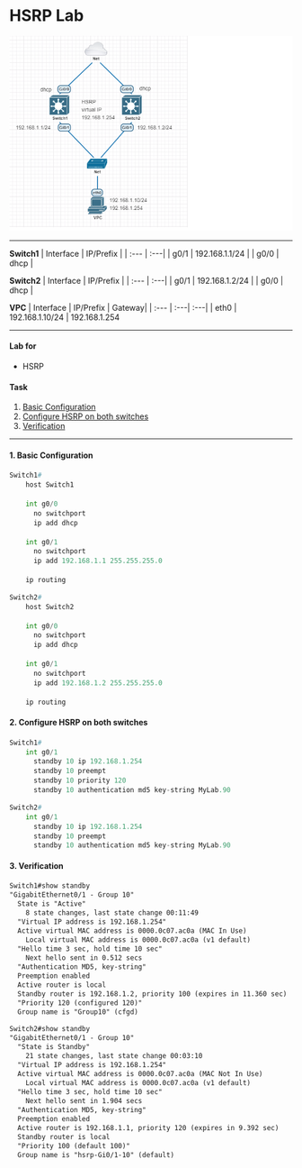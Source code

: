 # HSRP Lab


![](./Images/hsrp.png "hsrp")

---
**Switch1**
| Interface | IP/Prefix |
| :--- | :---|
| g0/1 | 192.168.1.1/24 |
| g0/0 | dhcp |

**Switch2**
| Interface | IP/Prefix | 
| :--- | :---| 
| g0/1 | 192.168.1.2/24 |
| g0/0 | dhcp |

**VPC**
| Interface | IP/Prefix | Gateway|
| :--- | :---| :---|
| eth0 | 192.168.1.10/24 | 192.168.1.254

---
#### Lab for
- HSRP

#### Task

1. [Basic Configuration](#1-basic-configuration)
2. [Configure HSRP on both switches](#2-configure-hsrp-on-both-switches)
3. [Verification](#3-verification)
---

#### 1. Basic Configuration

```py
Switch1# 
    host Switch1

    int g0/0
      no switchport
      ip add dhcp

    int g0/1
      no switchport
      ip add 192.168.1.1 255.255.255.0

    ip routing
```

```py
Switch2# 
    host Switch2

    int g0/0
      no switchport
      ip add dhcp

    int g0/1
      no switchport
      ip add 192.168.1.2 255.255.255.0

    ip routing
```

#### 2. Configure HSRP on both switches
```py
Switch1# 
    int g0/1
      standby 10 ip 192.168.1.254
      standby 10 preempt
      standby 10 priority 120
      standby 10 authentication md5 key-string MyLab.90
```

```py
Switch2# 
    int g0/1
      standby 10 ip 192.168.1.254
      standby 10 preempt
      standby 10 authentication md5 key-string MyLab.90
```
#### 3. Verification

```shell
Switch1#show standby
"GigabitEthernet0/1 - Group 10"
  State is "Active"
    8 state changes, last state change 00:11:49
  "Virtual IP address is 192.168.1.254"
  Active virtual MAC address is 0000.0c07.ac0a (MAC In Use)
    Local virtual MAC address is 0000.0c07.ac0a (v1 default)
  "Hello time 3 sec, hold time 10 sec"
    Next hello sent in 0.512 secs
  "Authentication MD5, key-string"
  Preemption enabled
  Active router is local
  Standby router is 192.168.1.2, priority 100 (expires in 11.360 sec)
  "Priority 120 (configured 120)"
  Group name is "Group10" (cfgd)
  ```


```shell
Switch2#show standby
"GigabitEthernet0/1 - Group 10"
  "State is Standby"
    21 state changes, last state change 00:03:10
  "Virtual IP address is 192.168.1.254"
  Active virtual MAC address is 0000.0c07.ac0a (MAC Not In Use)
    Local virtual MAC address is 0000.0c07.ac0a (v1 default)
  "Hello time 3 sec, hold time 10 sec"
    Next hello sent in 1.904 secs
  "Authentication MD5, key-string"
  Preemption enabled
  Active router is 192.168.1.1, priority 120 (expires in 9.392 sec)
  Standby router is local
  "Priority 100 (default 100)"
  Group name is "hsrp-Gi0/1-10" (default)
```






